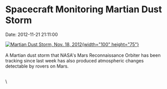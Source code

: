 Spacecraft Monitoring Martian Dust Storm
========================================

Date: 2012-11-21 21:11:00

[![Martian Dust Storm, Nov. 18,
2012](http://www.jpl.nasa.gov/images/msl/20121121/pia16450-th.jpg){width="100"
height="75"}](http://www.jpl.nasa.gov/news/news.cfm?release=2012-366&rn=news.xml&rst=3595)\
\
A Martian dust storm that NASA\'s Mars Reconnaissance Orbiter has been
tracking since last week has also produced atmospheric changes
detectable by rovers on Mars.

\
\
